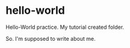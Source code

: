 # hello-world
Hello-World practice. My tutorial created folder.

So. I'm supposed to write about me.
